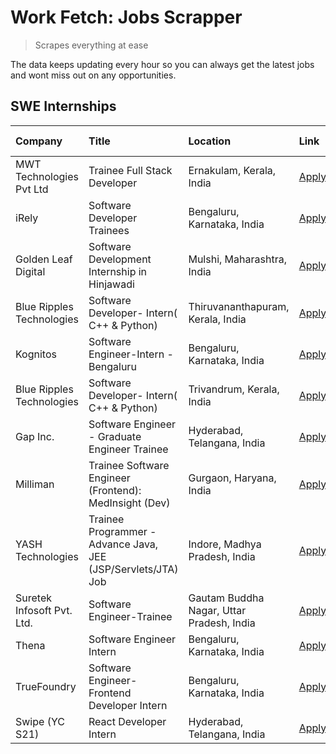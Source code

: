 # Work Fetch: Jobs Scrapper
> Scrapes everything at ease

The data keeps updating every hour so you can always get the latest jobs and wont miss out on any opportunities.

## SWE Internships
<!--START_SECTION:workfetch-->
| Company                    | Title                                                         | Location                                  | Link                                                                                                                                                                                                                                                                              | Date Posted   |
|:---------------------------|:--------------------------------------------------------------|:------------------------------------------|:----------------------------------------------------------------------------------------------------------------------------------------------------------------------------------------------------------------------------------------------------------------------------------|:--------------|
| MWT Technologies Pvt Ltd   | Trainee Full Stack Developer                                  | Ernakulam, Kerala, India                  | [Apply](https://in.linkedin.com/jobs/view/trainee-full-stack-developer-at-mwt-technologies-pvt-ltd-3863344037?refId=AvprnZSHYGB7fGg0JobOXA%3D%3D&trackingId=DWlEXeW%2BKTIEow0aRPepGQ%3D%3D&position=14&pageNum=0&trk=public_jobs_jserp-result_search-card)                        | 2024-03-20    |
| iRely                      | Software Developer Trainees                                   | Bengaluru, Karnataka, India               | [Apply](https://in.linkedin.com/jobs/view/software-developer-trainees-at-irely-3860566039?refId=AvprnZSHYGB7fGg0JobOXA%3D%3D&trackingId=x1AjMncNdtIbz6rQfEav2Q%3D%3D&position=4&pageNum=0&trk=public_jobs_jserp-result_search-card)                                               | 2024-03-18    |
| Golden Leaf Digital        | Software Development Internship in Hinjawadi                  | Mulshi, Maharashtra, India                | [Apply](https://in.linkedin.com/jobs/view/software-development-internship-in-hinjawadi-at-golden-leaf-digital-3858085305?refId=AvprnZSHYGB7fGg0JobOXA%3D%3D&trackingId=VzkyxPuPuY9d0pWz6hXeOw%3D%3D&position=15&pageNum=0&trk=public_jobs_jserp-result_search-card)               | 2024-03-15    |
| Blue Ripples Technologies  | Software Developer- Intern( C++ & Python)                     | Thiruvananthapuram, Kerala, India         | [Apply](https://in.linkedin.com/jobs/view/software-developer-intern-c%2B%2B-python-at-blue-ripples-technologies-3855594494?refId=AvprnZSHYGB7fGg0JobOXA%3D%3D&trackingId=xhrE6f5Wgyz39aoOD2g7oQ%3D%3D&position=22&pageNum=0&trk=public_jobs_jserp-result_search-card)             | 2024-03-14    |
| Kognitos                   | Software Engineer-Intern -Bengaluru                           | Bengaluru, Karnataka, India               | [Apply](https://in.linkedin.com/jobs/view/software-engineer-intern-bengaluru-at-kognitos-3855361239?refId=AvprnZSHYGB7fGg0JobOXA%3D%3D&trackingId=sqjexfOMS2VUMD%2BPGiFKpA%3D%3D&position=7&pageNum=0&trk=public_jobs_jserp-result_search-card)                                   | 2024-03-13    |
| Blue Ripples Technologies  | Software Developer- Intern( C++  & Python)                    | Trivandrum, Kerala, India                 | [Apply](https://in.linkedin.com/jobs/view/software-developer-intern-c%2B%2B-python-at-blue-ripples-technologies-3856150730?refId=AvprnZSHYGB7fGg0JobOXA%3D%3D&trackingId=zvQWeKXeEiUzpsO4B%2BGybA%3D%3D&position=25&pageNum=0&trk=public_jobs_jserp-result_search-card)           | 2024-03-13    |
| Gap Inc.                   | Software Engineer - Graduate Engineer Trainee                 | Hyderabad, Telangana, India               | [Apply](https://in.linkedin.com/jobs/view/software-engineer-graduate-engineer-trainee-at-gap-inc-3853818960?refId=AvprnZSHYGB7fGg0JobOXA%3D%3D&trackingId=Vax7pLTAVkGp0anLEz1L6A%3D%3D&position=6&pageNum=0&trk=public_jobs_jserp-result_search-card)                             | 2024-03-12    |
| Milliman                   | Trainee Software Engineer (Frontend): MedInsight (Dev)        | Gurgaon, Haryana, India                   | [Apply](https://in.linkedin.com/jobs/view/trainee-software-engineer-frontend-medinsight-dev-at-milliman-3792874280?refId=AvprnZSHYGB7fGg0JobOXA%3D%3D&trackingId=gToARoULQ2ACyS8ckBJYGw%3D%3D&position=9&pageNum=0&trk=public_jobs_jserp-result_search-card)                      | 2024-03-01    |
| YASH Technologies          | Trainee Programmer - Advance Java, JEE (JSP/Servlets/JTA) Job | Indore, Madhya Pradesh, India             | [Apply](https://in.linkedin.com/jobs/view/trainee-programmer-advance-java-jee-jsp-servlets-jta-job-at-yash-technologies-3811759183?refId=AvprnZSHYGB7fGg0JobOXA%3D%3D&trackingId=eyJIml0V%2FZZZ%2Fx572xjOvQ%3D%3D&position=21&pageNum=0&trk=public_jobs_jserp-result_search-card) | 2024-02-13    |
| Suretek Infosoft Pvt. Ltd. | Software Engineer-Trainee                                     | Gautam Buddha Nagar, Uttar Pradesh, India | [Apply](https://in.linkedin.com/jobs/view/software-engineer-trainee-at-suretek-infosoft-pvt-ltd-3800934643?refId=AvprnZSHYGB7fGg0JobOXA%3D%3D&trackingId=OK1%2F8TPcFGtfy2pEzxE%2FjA%3D%3D&position=23&pageNum=0&trk=public_jobs_jserp-result_search-card)                         | 2024-01-09    |
| Thena                      | Software Engineer Intern                                      | Bengaluru, Karnataka, India               | [Apply](https://in.linkedin.com/jobs/view/software-engineer-intern-at-thena-3778731751?refId=AvprnZSHYGB7fGg0JobOXA%3D%3D&trackingId=u7xY7gh58y5F%2FS6Fh7y8oA%3D%3D&position=17&pageNum=0&trk=public_jobs_jserp-result_search-card)                                               | 2023-12-05    |
| TrueFoundry                | Software Engineer- Frontend Developer Intern                  | Bengaluru, Karnataka, India               | [Apply](https://in.linkedin.com/jobs/view/software-engineer-frontend-developer-intern-at-truefoundry-3790095058?refId=AvprnZSHYGB7fGg0JobOXA%3D%3D&trackingId=oKkGbcoLpiOrAVxG%2FZSmcg%3D%3D&position=16&pageNum=0&trk=public_jobs_jserp-result_search-card)                      | 2023-11-24    |
| Swipe (YC S21)             | React Developer Intern                                        | Hyderabad, Telangana, India               | [Apply](https://in.linkedin.com/jobs/view/react-developer-intern-at-swipe-yc-s21-3737600089?refId=AvprnZSHYGB7fGg0JobOXA%3D%3D&trackingId=bSBfsgi8CVK%2F5ypmJPuK6Q%3D%3D&position=19&pageNum=0&trk=public_jobs_jserp-result_search-card)                                          | 2023-10-13    |
<!--END_SECTION:workfetch-->
